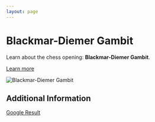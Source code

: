 ```yaml
---
layout: page
---
```

# Blackmar-Diemer Gambit

Learn about the chess opening: **Blackmar-Diemer Gambit**.

[Learn more](https://www.thechesswebsite.com/blackmar-diemer-gambit/)

![Blackmar-Diemer Gambit](https://www.thechesswebsite.com/wp-content/uploads/2012/07/blackmar_big.jpg)

## Additional Information

[Google Result](https://en.wikipedia.org/wiki/Blackmar%E2%80%93Diemer_Gambit)
